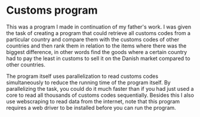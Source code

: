# Customs program
This was a program I made in continuation of my father's work. I was given the task of creating a program that could retrieve all customs codes
from a particular country and compare them with the customs codes of other countries and then rank them in relation to the items where there was the biggest difference, in other words
find the goods where a certain country had to pay the least in customs to sell it on the Danish market compared to other countries.

The program itself uses parallelization to read customs codes simultaneously to reduce the running time of the program itself. By parallelizing the task, you could
do it much faster than if you had just used a core to read all thousands of customs codes sequentially.
Besides this I also use webscraping to read data from the internet, note that this program requires a web driver to be installed before you can run the program.
